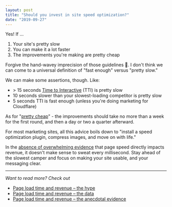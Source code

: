 ```yaml
---
layout: post
title: "Should you invest in site speed optimization?"
date: "2019-09-27"
---
```


Yes! If ...

1. Your site's pretty slow
2. You can make it a lot faster
3. The improvements you're making are pretty cheap

Forgive the hand-wavey imprecision of those guidelines 🙏. I don't think we can come to a universal definition of "fast enough" versus "pretty slow."

We can make some assertions, though. Like:

- \> 15 seconds [Time to Interactive](https://developers.google.com/web/tools/lighthouse/audits/time-to-interactive) (TTI) is pretty slow
- 10 seconds slower than your slowest-loading competitor is pretty slow
- 5 seconds TTI is fast enough (unless you're doing marketing for Cloudflare)

As for "[pretty cheap](https://briandavidhall.com/page-load-time-and-revenue-the-data/)" - the improvements should take no more than a week for the first round, and then a day or two a quarter afterward.

For most marketing sites, all this advice boils down to "install a speed optimization plugin, compress images, and move on with life."

In the [absence of overwhelming evidence](http://briandavidhall.com/page-load-time-and-revenue-the-data/) that page speed directly impacts revenue, it doesn't make sense to sweat every millisecond. Stay ahead of the slowest camper and focus on making your site usable, and your messaging clear.

* * *

_Want to read more? Check out_

- [Page load time and revenue – the hype](http://briandavidhall.com/page-load-time-and-revenue-the-hype/)
- [Page load time and revenue – the data](http://briandavidhall.com/page-load-time-and-revenue-the-data/)
- [Page load time and revenue – the anecdotal evidence](http://briandavidhall.com/page-load-time-and-revenue-the-anecdotal-evidence/)
